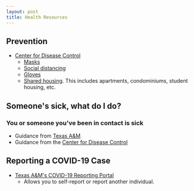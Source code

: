 ```yaml
---
layout: post
title: Health Resources
---
```


## Prevention
* [Center for Disease Control](https://www.cdc.gov/coronavirus/2019-nCoV/index.html)
  * [Masks](https://www.cdc.gov/coronavirus/2019-ncov/prevent-getting-sick/diy-cloth-face-coverings.html)
  * [Social distancing](https://www.cdc.gov/coronavirus/2019-ncov/prevent-getting-sick/social-distancing.html)
  * [Gloves](https://www.cdc.gov/coronavirus/2019-ncov/prevent-getting-sick/gloves.html)
  * [Shared housing](https://www.cdc.gov/coronavirus/2019-ncov/daily-life-coping/shared-housing/index.html). This includes apartments, condominiums, student housing, etc. 
## Someone's sick, what do I do?
### You or someone you've been in contact is sick
* Guidance from [Texas A&M](https://www.tamu.edu/coronavirus/sick-campus-members/index.html)
* Guidance from the [Center for Disease Control](https://www.cdc.gov/coronavirus/2019-ncov/symptoms-testing/symptoms.html)
## Reporting a COVID-19 Case
* [Texas A&M's COVID-19 Reporting Portal](https://redcap.tamhsc.edu/surveys/?s=N38DRD4EMK&_ga=2.164692863.1381087170.1605901065-312577730.1564419345)
  * Allows you to self-report or report another individual.
